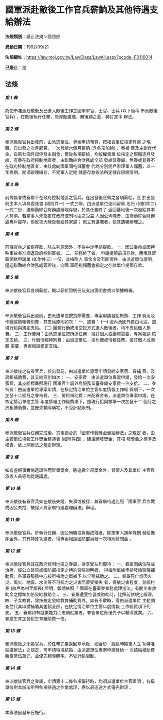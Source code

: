 # 國軍派赴敵後工作官兵薪餉及其他待遇支給辦法

**法規類別**：廢止法規＞國防部

**異動日期**：1992/09/21  

**法規網址**：https://law.moj.gov.tw/LawClass/LawAll.aspx?pcode=F0110014

**已廢止**：是



## 法條
##### 第 1 條
為使奉准派赴敵後及已進入敵後工作之國軍軍官、士官、士兵 (以下簡稱
奉派敵後官兵) ，在敵後執行任務，能淬勵盡職，無後顧之憂，特訂定本
辦法。

##### 第 2 條
奉派敵後官兵出發前，由派遣單位，專案申請預算，按權責單位核定有案
之現職，自出發之次月起算，一次發給六個月薪餉 (含各項加給) 、眷補
費及主副食代金，自第七個月起停發主副食，爾後各項薪給，均按權責單
位核定之現職逐月發給，有眷在政府控制地區者，由聯勤綜合財務處全部
發給其眷屬，無眷或其眷不在政府控制地區者，由該處向國軍同袍儲蓄會
代為分別開戶辦理軍人儲蓄，以一年為期，期滿辦理續存，不受軍人定期
儲蓄存款辦法所定儲存限額限制。

##### 第 3 條
前條無眷或眷屬不在政府控制地區之官兵，在出發後應領之各項薪給，應
於出發前由本人填具委託書 (如附件一) 一式三聯，由派遣單位連同留薪
名冊 (如附件二) 一式二份，送聯勤綜合財務處辦理存儲，於其任務終了
返回基地後一次發給其本人具領。若當事人未指定在政府控制地區之受益
人因公殉職者，由聯勤綜合財務處專戶提存，俟反攻大陸後發給其家屬；
但立有遺囑者，依其遺囑辦理之。

##### 第 4 條
前條官兵之留薪存款，除左列原因外，不得中途申請提款。
一、因公奉命或因特殊事故奉准調返政府控制區者。
二、任務終了者。
申請提領前項存款，應填具留薪領款申請單 (如附件三) 一份，並檢附人
事命令及有關證件，由派遣單位證明，逕送聯勤綜合財務處簽證後，向國
軍同袍儲蓄會指定之存款單位提領存款。


##### 第 5 條
奉派敵後官兵各項薪給，概以薪給證明冊及支出證明書或以領據轉審。

##### 第 6 條
奉派敵後官兵出發前，由派遣單位按實際需要，專案申請發給旅費、工作
費用及作戰或情報特別費，其支給原則如次：
一、旅費：
 (一) 國內及國外自由地區，照現行給與規定支給。
 (二) 團體行動或用空投方式進入敵後者，均不支給個人旅費。
二、工作費用：由派遣單位按所派任務，擬訂個人或團體需要，專案報請
              核定支給。
三、作戰情報特別費：由派遣單位，按作戰或情報任務，擬訂個人或團體
    需要，專案報請核定支給。


##### 第 7 條
奉派敵後之有眷官兵，於出發前，由派遣單位專案申請發給安家費、眷補
費、及房租補助費，其支給原則如次：
一、安家費：由派遣單位專案申請，發給一次安家費，其支給標準照現行
            國軍官士調外島服務留臺眷屬安家費十倍支給。
二、眷補費：由派遣單位專案申請，在核定情治單位主管年度情報工作經
            費項下，一次加發十二個月之眷補費。
三、房租補助費：未配眷舍者，派遣單位專案申請，在核定情治單位主管
                年度情報工作經費項下，照現行給與標準一次加發十二
                個月之房租補助費，並優先輔導購宅，不受計點限制。


##### 第 8 條
奉派敵後官兵任務完成後，其事蹟合於「國軍作戰獎金頒給辦法」之規定
者，由主管單位填報工作獎金建議表 (如附件四) ，建議頒發獎金，其核
發獎金之標準及權責，依上開辦法之規定辦理。

##### 第 9 條
如有虛報事實偽造證件而冒領獎金，除追繳全部獎金外，冒領人及其單位
主官與承辦人員等均從嚴議處。

##### 第 10 條
奉派敵後有眷官兵如在敵後失蹤、失事或被俘，其眷屬待遇比照「國軍官
兵作戰或因公失蹤、被俘人員家屬待遇處理辦法」辦理。

##### 第 11 條
奉派敵後官兵，於執行任務，因公殉職或負傷成殘者，除按軍人撫卹條例
發給撫卹金外，其有特殊功績者，得專案報請國防部另發一次特別慰問金
。

##### 第 12 條
奉派敵後官兵其在政府控制地區之眷屬，得享受左列優待：
一、眷屬因病住院或治療，經公立醫院或國防部指定之特約醫院證明者，
    得檢附單據申請發給醫藥補助費，各軍眷服務中心按所檢附之單據予
    以全額補助之。
二、眷屬死亡或因火災、風災、地震、水災等不可抗力之災害而蒙受損失
    者，得依災害程度，並經村長 (散戶為村里鄰長) 證明，報請依照「
    國軍在臺軍眷業務處理辦法」有關災害救助金之標準加倍發給救助金
    。
三、眷屬遭受空襲或盜劫時，比照前款規定辦理。
四、子女教育，除按規定發給教育補助費外，如有不敷時，得由派遣單位
    主動調查並代其申請補助其差額全部，在核定情治單位主管年度情報
    工作經費項下列支。
五、眷屬如有就業能力而志願就業者，眷管單位應優先予以輔導就業。
六、眷屬生育加發給生育補助費一倍。

##### 第 13 條
奉派敵後之未婚官兵，於任務完畢返回基地後，如合於「戡亂時期軍人立
功特准結婚辦法」之規定，可申請特准結婚，由派遣單位專案申請發給一
次結婚補助費新臺幣伍萬元，並優先輔導購宅，不受計點限制。

##### 第 14 條
奉派敵後官兵之眷屬，申請第十二條各項優待時，均須派遣單位主官證明
，各級單位對本辦法所列各項待遇之作業處理，應以最迅速方式優先辦理
。

##### 第 15 條
本辦法自發布日施行。
　　　　　　　　　　　　　　　　　　


